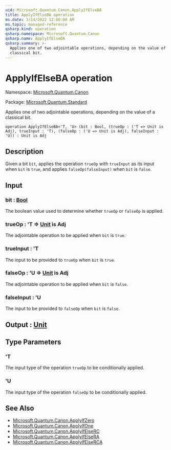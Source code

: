 ```yaml
---
uid: Microsoft.Quantum.Canon.ApplyIfElseBA
title: ApplyIfElseBA operation
ms.date: 3/14/2022 12:00:00 AM
ms.topic: managed-reference
qsharp.kind: operation
qsharp.namespace: Microsoft.Quantum.Canon
qsharp.name: ApplyIfElseBA
qsharp.summary: >-
  Applies one of two adjointable operations, depending on the value of a
  classical bit.
---
```


# ApplyIfElseBA operation

Namespace: [Microsoft.Quantum.Canon](xref:Microsoft.Quantum.Canon)

Package: [Microsoft.Quantum.Standard](https://nuget.org/packages/Microsoft.Quantum.Standard)


Applies one of two adjointable operations, depending on the value of aclassical bit.

```qsharp
operation ApplyIfElseBA<'T, 'U> (bit : Bool, (trueOp : ('T => Unit is Adj), trueInput : 'T), (falseOp : ('U => Unit is Adj), falseInput : 'U)) : Unit is Adj
```


## Description

Given a bit `bit`, applies the operation `trueOp` with `trueInput` asits input when `bit` is `true`, and applies `falseOp(falseInput)`when `bit` is `false`.

## Input

### bit : [Bool](xref:microsoft.quantum.qsharp.valueliterals#bool-literals)

The boolean value used to determine whether `trueOp` or `falseOp` isapplied.


### trueOp : 'T => [Unit](xref:microsoft.quantum.qsharp.valueliterals#unit-literal)  is Adj

The adjointable operation to be applied when `bit` is `true`.


### trueInput : 'T

The input to be provided to `trueOp` when `bit` is `true`.


### falseOp : 'U => [Unit](xref:microsoft.quantum.qsharp.valueliterals#unit-literal)  is Adj

The adjointable operation to be applied when `bit` is `false`.


### falseInput : 'U

The input to be provided to `falseOp` when `bit` is `false`.



## Output : [Unit](xref:microsoft.quantum.qsharp.valueliterals#unit-literal)



## Type Parameters

### 'T

The input type of the operation `trueOp` to be conditionally applied.
### 'U

The input type of the operation `falseOp` to be conditionally applied.

## See Also

- [Microsoft.Quantum.Canon.ApplyIfZero](xref:Microsoft.Quantum.Canon.ApplyIfZero)
- [Microsoft.Quantum.Canon.ApplyIfOne](xref:Microsoft.Quantum.Canon.ApplyIfOne)
- [Microsoft.Quantum.Canon.ApplyIfElseRC](xref:Microsoft.Quantum.Canon.ApplyIfElseRC)
- [Microsoft.Quantum.Canon.ApplyIfElseRA](xref:Microsoft.Quantum.Canon.ApplyIfElseRA)
- [Microsoft.Quantum.Canon.ApplyIfElseRCA](xref:Microsoft.Quantum.Canon.ApplyIfElseRCA)